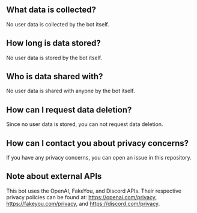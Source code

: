 ## What data is collected?

No user data is collected by the bot itself.

## How long is data stored?

No user data is stored by the bot itself.

## Who is data shared with?

No user data is shared with anyone by the bot itself.

## How can I request data deletion?

Since no user data is stored, you can not request data deletion.

## How can I contact you about privacy concerns?

If you have any privacy concerns, you can open an issue in this repository.

## Note about external APIs

This bot uses the OpenAI, FakeYou, and Discord APIs. Their respective privacy policies can be found at: https://openai.com/privacy, https://fakeyou.com/privacy, and https://discord.com/privacy.